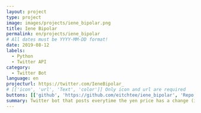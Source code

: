 ```yaml
---
layout: project
type: project
image: images/projects/iene_bipolar.png
title: Iene Bipolar
permalink: en/projects/iene_bipolar
# All dates must be YYYY-MM-DD format!
date: 2019-08-12
labels:
  - Python
  - Twitter API
category:
  - Twitter Bot
language: en
projecturl: https://twitter.com/IeneBipolar_
# [['icon', 'url', 'Text', 'color']] Only icon and url are required
buttons: [['github', 'https://github.com/eitchtee/iene_bipolar', 'Repo', 'black'], ['twitter', 'https://twitter.com/IeneBipolar_', 'Twitter', 'blue']]
summary: Twitter bot that posts everytime the yen price has a change (in BRL).
---
```

